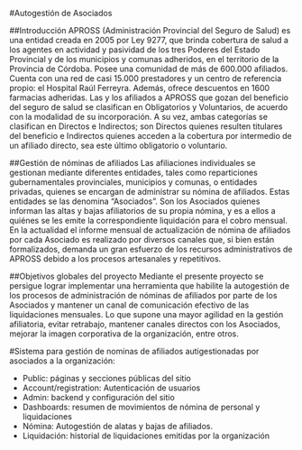 #Autogestión de Asociados

##Introducción
APROSS (Administración Provincial del Seguro de Salud) es una entidad creada en 2005 por Ley 9277, que brinda cobertura de salud a los agentes en actividad y pasividad de los tres Poderes del Estado Provincial y de los municipios y comunas adheridos, en el territorio de la Provincia de Córdoba.
Posee una comunidad de más de 600.000 afiliados. Cuenta con una red de casi 15.000 prestadores y un centro de referencia propio: el Hospital Raúl Ferreyra. Además, ofrece descuentos en 1600 farmacias adheridas.
Las y los afiliados a APROSS que gozan del beneficio del seguro de salud se clasifican en Obligatorios y Voluntarios, de acuerdo con la modalidad de su incorporación. A su vez, ambas categorías se clasifican en Directos e Indirectos; son Directos quienes resulten titulares del beneficio e Indirectos quienes acceden a la cobertura por intermedio de un afiliado directo, sea este último obligatorio o voluntario.

##Gestión de nóminas de afiliados
Las afiliaciones individuales se gestionan mediante diferentes entidades, tales como reparticiones gubernamentales provinciales, municipios y comunas, o entidades privadas, quienes se encargan de administrar su nómina de afiliados. Estas entidades se las denomina “Asociados”. 
Son los Asociados quienes informan las altas y bajas afiliatorios de su propia nómina, y es a ellos a quiénes se les emite la correspondiente liquidación para el cobro mensual.
En la actualidad el informe mensual de actualización de nómina de afiliados por cada Asociado es realizado por diversos canales que, si bien están formalizados, demanda un gran esfuerzo de los recursos administrativos de APROSS debido a los procesos artesanales y repetitivos.

##Objetivos globales del proyecto
Mediante el presente proyecto se persigue lograr implementar una herramienta que habilite la autogestión de los procesos de administración de nóminas de afiliados por parte de los Asociados y mantener un canal de comunicación efectivo de las liquidaciones mensuales.  Lo que supone una mayor agilidad en la gestión afiliatoria, evitar retrabajo, mantener canales directos con los Asociados, mejorar la imagen corporativa de la organización, entre otros.

#Sistema para gestión de nominas de afiliados autigestionadas por asociados a la organización:
- Public: páginas y secciones públicas del sitio
- Account/registration: Autenticación de usuarios
- Admin: backend y configuración del sitio
- Dashboards: resumen de movimientos de nómina de personal y liquidaciones
- Nómina: Autogestión de alatas y bajas de afiliados.
- Liquidación: historial de liquidaciones emitidas por la organización
